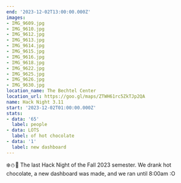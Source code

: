 ```yaml
---
end: '2023-12-02T13:00:00.000Z'
images:
- IMG_9609.jpg
- IMG_9610.jpg
- IMG_9612.jpg
- IMG_9613.jpg
- IMG_9614.jpg
- IMG_9615.jpg
- IMG_9616.jpg
- IMG_9618.jpg
- IMG_9622.jpg
- IMG_9625.jpg
- IMG_9626.jpg
- IMG_9630.jpg
location_name: The Bechtel Center
location_url: https://goo.gl/maps/ZTWH61rc5ZkTJp2QA
name: Hack Night 3.11
start: '2023-12-02T01:00:00.000Z'
stats:
- data: '65'
  label: people
- data: LOTS
  label: of hot chocolate
- data: '1'
  label: new dashboard
---
```


❄️⛄🎄 The last Hack Night of the Fall 2023 semester. We drank hot chocolate, a new dashboard was made, and we ran until 8:00am :O